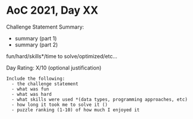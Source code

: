# AoC 2021, Day XX

Challenge Statement Summary:
  - summary (part 1)
  - summary (part 2)

fun/hard/skills*/time to solve/optimized/etc...

Day Rating: X/10
  (optional justification)



~~~~~~~~ DELELTE BELOW HERE ~~~~~~~~
Include the following:
  - the challenge statement
  - what was fun
  - what was hard
  - what skills were used *(data types, programming approaches, etc)
  - how long it took me to solve it ()
  - puzzle ranking (1-10) of how much I enjoyed it